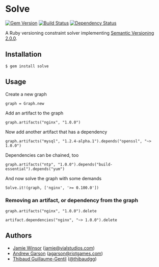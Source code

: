 # Solve
[![Gem Version](https://badge.fury.io/rb/solve.png)](http://badge.fury.io/rb/solve)
[![Build Status](https://secure.travis-ci.org/RiotGames/solve.png?branch=master)](http://travis-ci.org/RiotGames/solve)
[![Dependency Status](https://gemnasium.com/RiotGames/solve.png?travis)](https://gemnasium.com/RiotGames/solve)

A Ruby versioning constraint solver implementing [Semantic Versioning 2.0.0](http://semver.org).

## Installation

    $ gem install solve

## Usage

Create a new graph

    graph = Graph.new

Add an artifact to the graph

    graph.artifacts("nginx", "1.0.0")

Now add another artifact that has a dependency

    graph.artifacts("mysql", "1.2.4-alpha.1").depends("openssl", "~> 1.0.0")

Dependencies can be chained, too

    graph.artifacts("ntp", "1.0.0").depends("build-essential").depends("yum")

And now solve the graph with some demands

    Solve.it!(graph, ['nginx', '>= 0.100.0'])

### Removing an artifact, or dependency from the graph

    graph.artifacts("nginx", "1.0.0").delete

    artifact.dependencies("nginx", "~> 1.0.0").delete

## Authors

* [Jamie Winsor](https://github.com/reset) (<jamie@vialstudios.com>)
* [Andrew Garson](andrewGarson) (<agarson@riotgames.com>)
* [Thibaud Guillaume-Gentil](https://github.com/thibaudgg) ([@thibaudgg](http://twitter.com/thibaudgg))
